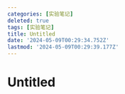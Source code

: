```yaml
---
categories: [实验笔记]
deleted: true
tags: [实验笔记]
title: Untitled
date: '2024-05-09T00:29:34.752Z'
lastmod: '2024-05-09T00:29:39.177Z'
---
```


# Untitled
